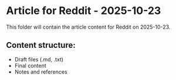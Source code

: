 # Article for Reddit - 2025-10-23

This folder will contain the article content for Reddit on 2025-10-23.

## Content structure:
- Draft files (.md, .txt)
- Final content
- Notes and references
